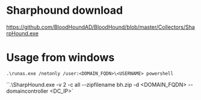 # Sharphound download
https://github.com/BloodHoundAD/BloodHound/blob/master/Collectors/SharpHound.exe

# Usage from windows
`.\runas.exe /netonly /user:<DOMAIN_FQDN>\<USERNAME> powershell`

``.\SharpHound.exe -v 2 -c all --zipfilename bh.zip -d <DOMAIN_FQDN> --domaincontroller <DC_IP>`